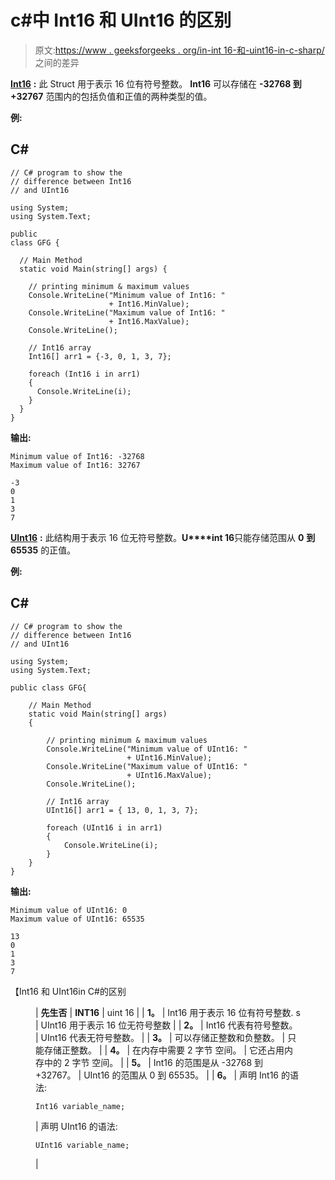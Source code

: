 # c#中 Int16 和 UInt16 的区别

> 原文:[https://www . geeksforgeeks . org/in-int 16-和-uint16-in-c-sharp/](https://www.geeksforgeeks.org/difference-between-int16-and-uint16-in-c-sharp/) 之间的差异

[**Int16**](https://www.geeksforgeeks.org/c-sharp-int16-struct/) **:** 此 Struct 用于表示 16 位有符号整数。 **Int16** 可以存储在 **-32768 到+32767** 范围内的包括负值和正值的两种类型的值。

**例:**

## C#

```
// C# program to show the
// difference between Int16
// and UInt16

using System;
using System.Text;

public
class GFG {

  // Main Method
  static void Main(string[] args) {

    // printing minimum & maximum values
    Console.WriteLine("Minimum value of Int16: " 
                      + Int16.MinValue);
    Console.WriteLine("Maximum value of Int16: " 
                      + Int16.MaxValue);
    Console.WriteLine();

    // Int16 array
    Int16[] arr1 = {-3, 0, 1, 3, 7};

    foreach (Int16 i in arr1)
    { 
      Console.WriteLine(i);
    }
  }
}
```

**输出:**

```
Minimum value of Int16: -32768
Maximum value of Int16: 32767

-3
0
1
3
7

```

[**UInt16**](https://www.geeksforgeeks.org/c-sharp-uint16-struct/) **:** 此结构用于表示 16 位无符号整数。**U****int 16**只能存储范围从 **0** **到 65535** 的正值。

**例:**

## C#

```
// C# program to show the 
// difference between Int16 
// and UInt16

using System;
using System.Text;

public class GFG{

    // Main Method
    static void Main(string[] args)
    {

        // printing minimum & maximum values
        Console.WriteLine("Minimum value of UInt16: "
                          + UInt16.MinValue);
        Console.WriteLine("Maximum value of UInt16: "
                          + UInt16.MaxValue);
        Console.WriteLine();

        // Int16 array
        UInt16[] arr1 = { 13, 0, 1, 3, 7};

        foreach (UInt16 i in arr1)
        {
            Console.WriteLine(i);
        }
    }
}
```

**输出:**

```
Minimum value of UInt16: 0
Maximum value of UInt16: 65535

13
0
1
3
7

```

【Int16 和 UInt16in C#的区别

<figure class="table">

| **先生否** | **INT16** | uint 16 |
| **1。** | Int16 用于表示 16 位有符号整数. s | UInt16 用于表示 16 位无符号整数 |
| **2。** | Int16 代表有符号整数。 | UInt16 代表无符号整数。 |
| **3。** | 可以存储正整数和负整数。 | 只能存储正整数。 |
| **4。** | 在内存中需要 2 字节 空间。 | 它还占用内存中的 2 字节 空间。 |
| **5。** | Int16 的范围是从 -32768 到+32767。 | UInt16 的范围从 0 到 65535。 |
| **6。** | 声明 Int16 的语法:

```
Int16 variable_name;

```

 | 声明 UInt16 的语法:

```
UInt16 variable_name;

```

 |

</figure>